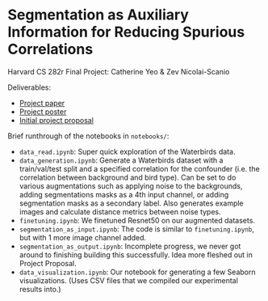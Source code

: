 # Segmentation as Auxiliary Information for Reducing Spurious Correlations

Harvard CS 282r Final Project: Catherine Yeo & Zev Nicolai-Scanio

Deliverables:
- [Project paper](CS_282r_Project_Paper.pdf)
- [Project poster](CS_282r_Project_Poster.pdf)
- [Initial project proposal](CS_282r_Project_Proposal.pdf)

Brief runthrough of the notebooks in `notebooks/`:
- `data_read.ipynb`: Super quick exploration of the Waterbirds data.
- `data_generation.ipynb`: Generate a Waterbirds dataset with a train/val/test split and a specified correlation for the confounder (i.e. the correlation between background and bird type). Can be set to do various augmentations such as applying noise to the backgrounds, adding segmentations masks as a 4th input channel, or adding segmentation masks as a secondary label. Also generates example images and calculate distance metrics between noise types.
- `finetuning.ipynb`: We finetuned Resnet50 on our augmented datasets.
- `segmentation_as_input.ipynb`: The code is similar to `finetuning.ipynb`, but with 1 more image channel added.
- `segmentation_as_output.ipynb`:  Incomplete progress, we never got around to finishing building this successfully. Idea more fleshed out in Project Proposal.
- `data_visualization.ipynb`: Our notebook for generating a few Seaborn visualizations. (Uses CSV files that we compiled our experimental results into.) 
